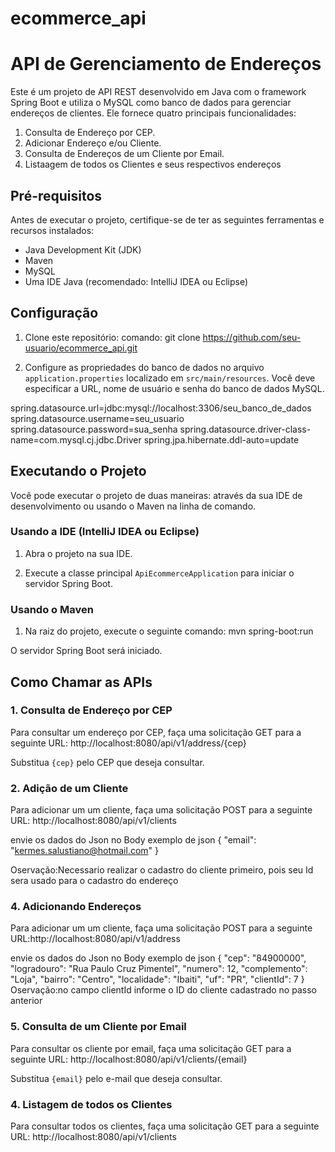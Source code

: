 # ecommerce_api
# API de Gerenciamento de Endereços

Este é um projeto de API REST desenvolvido em Java com o framework Spring Boot e utiliza o MySQL como banco de dados para gerenciar endereços de clientes. 
Ele fornece quatro principais funcionalidades:

1. Consulta de Endereço por CEP.
2. Adicionar Endereço e/ou Cliente.
3. Consulta de Endereços de um Cliente por Email.
4. Listaagem de todos os Clientes e seus respectivos endereços

## Pré-requisitos

Antes de executar o projeto, certifique-se de ter as seguintes ferramentas e recursos instalados:

- Java Development Kit (JDK)
- Maven
- MySQL
- Uma IDE Java (recomendado: IntelliJ IDEA ou Eclipse)

## Configuração

1. Clone este repositório:
comando: git clone https://github.com/seu-usuario/ecommerce_api.git


2. Configure as propriedades do banco de dados no arquivo `application.properties` localizado em `src/main/resources`. Você deve especificar a URL, nome de usuário e senha do banco de dados MySQL.

spring.datasource.url=jdbc:mysql://localhost:3306/seu_banco_de_dados
spring.datasource.username=seu_usuario
spring.datasource.password=sua_senha
spring.datasource.driver-class-name=com.mysql.cj.jdbc.Driver
spring.jpa.hibernate.ddl-auto=update


## Executando o Projeto

Você pode executar o projeto de duas maneiras: através da sua IDE de desenvolvimento ou usando o Maven na linha de comando.

### Usando a IDE (IntelliJ IDEA ou Eclipse)

1. Abra o projeto na sua IDE.

2. Execute a classe principal `ApiEcommerceApplication` para iniciar o servidor Spring Boot.

### Usando o Maven

1. Na raiz do projeto, execute o seguinte comando:
mvn spring-boot:run


O servidor Spring Boot será iniciado.

## Como Chamar as APIs

### 1. Consulta de Endereço por CEP

Para consultar um endereço por CEP, faça uma solicitação GET para a seguinte URL: http://localhost:8080/api/v1/address/{cep}


Substitua `{cep}` pelo CEP que deseja consultar.

### 2. Adição de um Cliente

Para adicionar um  um cliente, faça uma solicitação POST para a seguinte URL:
http://localhost:8080/api/v1/clients

envie os dados do Json no Body 
exemplo de json
{
    "email": "kermes.salustiano@hotmail.com"
}

Oservação:Necessario realizar o cadastro do cliente primeiro, pois seu Id sera usado para o cadastro do endereço


### 4.  Adicionando Endereços
Para adicionar um  um cliente, faça uma solicitação POST para a seguinte URL:http://localhost:8080/api/v1/address

envie os dados do Json no Body 
exemplo de json
{
    "cep": "84900000",
    "logradouro": "Rua Paulo Cruz Pimentel",
    "numero": 12,
    "complemento": "Loja",
    "bairro": "Centro",
    "localidade": "Ibaiti",
    "uf": "PR",
    "clientId": 7
}
Oservação:no campo clientId informe o ID do cliente cadastrado no passo anterior

### 5.  Consulta de um Cliente por Email
Para consultar os  cliente por email, faça uma solicitação GET para a seguinte URL:
http://localhost:8080/api/v1/clients/{email}

Substitua `{email}` pelo e-mail que deseja consultar.


### 4.  Listagem de todos os Clientes
Para consultar todos os  clientes, faça uma solicitação GET para a seguinte URL:
http://localhost:8080/api/v1/clients







